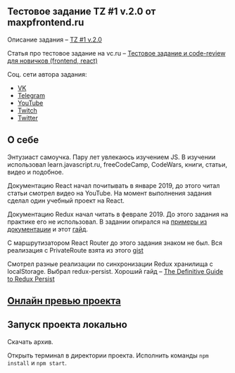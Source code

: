 ## Тестовое задание TZ #1 v.2.0 от maxpfrontend.ru

Описание задания – [TZ #1 v.2.0](https://hackmd.io/s/BJWYLsmD4)

Статья про тестовое задание на vc.ru – [Тестовое задание и code-review для новичков (frontend, react)](https://vc.ru/dev/60753-testovoe-zadanie-i-code-review-dlya-novichkov-frontend-react)

Соц. сети автора задания:

- [VK](http://vk.com/maxpfrontend)
- [Telegram](https://t.me/maxpfrontend)
- [YouTube](https://www.youtube.com/channel/UCqJyAVWwIqPWKEkfCSP1y4Q)
- [Twitch](https://www.twitch.tv/maxpfrontend)
- [Twitter](https://twitter.com/MaxPatsiansky)

## О себе

Энтузиаст самоучка. Пару лет увлекаюсь изучением JS. В изучении использовал learn.javascript.ru, freeCodeCamp, CodeWars, книги, статьи, видео и подобное.

Документацию React начал почитывать в январе 2019, до этого читал статьи смотрел видео на YouTube. На момент выполнения задания сделал один учебный проект на React.

Документацию Redux начал читать в феврале 2019. До этого задания на практике его не использовал. В задании опирался на [примеры из документации](https://github.com/rajdee/redux-in-russian/blob/master/docs/advanced/AsyncActions.md) и этот [гайд](http://jasonwatmore.com/post/2017/09/16/react-redux-user-registration-and-login-tutorial-example).

С маршрутизатором React Router до этого задания знаком не был. Вся реализация с PrivateRoute взята из этого [gist](https://gist.github.com/rcanepa/b4ce0dff8d85b357504e04b03e69ac66)

Смотрел разные реализации по синхронизации Redux хранилища с localStorage. Выбрал redux-persist. Хороший гайд – [The Definitive Guide to Redux Persist](https://blog.reactnativecoach.com/the-definitive-guide-to-redux-persist-84738167975)

## [Онлайн превью проекта](https://codesandbox.io/s/zxll02jwpl)

## Запуск проекта локально

Cкачать архив. 

Открыть терминал в директории проекта. Исполнить команды   `npm install` и `npm start`.
